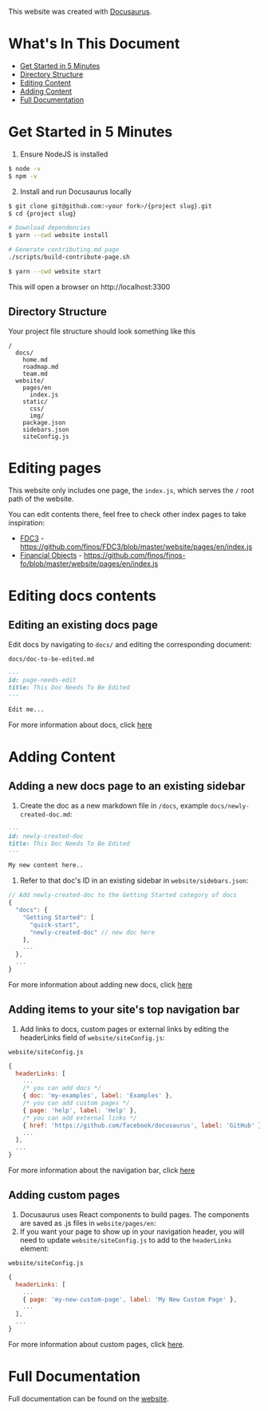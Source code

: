 This website was created with [Docusaurus](https://docusaurus.io/).

# What's In This Document

- [Get Started in 5 Minutes](#get-started-in-5-minutes)
- [Directory Structure](#directory-structure)
- [Editing Content](#editing-content)
- [Adding Content](#adding-content)
- [Full Documentation](#full-documentation)

# Get Started in 5 Minutes

1. Ensure NodeJS is installed
```sh
$ node -v
$ npm -v
```

2. Install and run Docusaurus locally

```sh
$ git clone git@github.com:<your fork>/{project slug}.git
$ cd {project slug}

# Download dependencies
$ yarn --cwd website install

# Generate contributing.md page
./scripts/build-contribute-page.sh

$ yarn --cwd website start
```
This will open a browser on http://localhost:3300

## Directory Structure

Your project file structure should look something like this

```
/
  docs/
    home.md
    roadmap.md
    team.md
  website/
    pages/en
      index.js
    static/
      css/
      img/
    package.json
    sidebars.json
    siteConfig.js
```

# Editing pages
This website only includes one page, the `index.js`, which serves the `/` root path of the website.

You can edit contents there, feel free to check other index pages to take inspiration:
- [FDC3](http://fdc3.org/) - https://github.com/finos/FDC3/blob/master/website/pages/en/index.js
- [Financial Objects](https://fo.finos.org/) - https://github.com/finos/finos-fo/blob/master/website/pages/en/index.js

# Editing docs contents

## Editing an existing docs page

Edit docs by navigating to `docs/` and editing the corresponding document:

`docs/doc-to-be-edited.md`

```markdown
---
id: page-needs-edit
title: This Doc Needs To Be Edited
---

Edit me...
```

For more information about docs, click [here](https://docusaurus.io/docs/en/navigation)

# Adding Content

## Adding a new docs page to an existing sidebar

1. Create the doc as a new markdown file in `/docs`, example `docs/newly-created-doc.md`:

```md
---
id: newly-created-doc
title: This Doc Needs To Be Edited
---

My new content here..
```

1. Refer to that doc's ID in an existing sidebar in `website/sidebars.json`:

```javascript
// Add newly-created-doc to the Getting Started category of docs
{
  "docs": {
    "Getting Started": [
      "quick-start",
      "newly-created-doc" // new doc here
    ],
    ...
  },
  ...
}
```

For more information about adding new docs, click [here](https://docusaurus.io/docs/en/navigation)

## Adding items to your site's top navigation bar

1. Add links to docs, custom pages or external links by editing the headerLinks field of `website/siteConfig.js`:

`website/siteConfig.js`

```javascript
{
  headerLinks: [
    ...
    /* you can add docs */
    { doc: 'my-examples', label: 'Examples' },
    /* you can add custom pages */
    { page: 'help', label: 'Help' },
    /* you can add external links */
    { href: 'https://github.com/facebook/docusaurus', label: 'GitHub' },
    ...
  ],
  ...
}
```

For more information about the navigation bar, click [here](https://docusaurus.io/docs/en/navigation)

## Adding custom pages

1. Docusaurus uses React components to build pages. The components are saved as .js files in `website/pages/en`:
1. If you want your page to show up in your navigation header, you will need to update `website/siteConfig.js` to add to the `headerLinks` element:

`website/siteConfig.js`

```javascript
{
  headerLinks: [
    ...
    { page: 'my-new-custom-page', label: 'My New Custom Page' },
    ...
  ],
  ...
}
```

For more information about custom pages, click [here](https://docusaurus.io/docs/en/custom-pages).

# Full Documentation

Full documentation can be found on the [website](https://docusaurus.io/).
